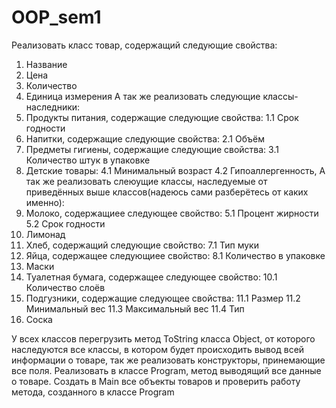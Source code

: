 # OOP_sem1
Реализовать класс товар, содержащий следующие свойства:
1. Название
2. Цена
3. Количество
4. Единица измерения
А так же реализовать следующие классы-наследники:
1. Продукты питания, содержащие следующие свойства:
1.1 Срок годности
2. Напитки, содержащие следующие свойства:
2.1 Объём
3. Предметы гигиены, содержащие следующие свойства:
3.1 Количество штук в упаковке
4. Детские товары:
4.1 Минимальный возраст
4.2 Гипоаллергенность,
А так же реализовать слеюущие классы, наследуемые от приведённых выше классов(надеюсь сами разберётесь от каких именно):
5. Молоко, содержащиее следующее свойство:
5.1 Процент жирности
5.2 Срок годности
6. Лимонад
7. Хлеб, содержащий следующие свойство:
7.1 Тип муки
8. Яйца, содержащее следующиее свойство:
8.1 Количество в упаковке
9. Маски
10. Туалетная бумага, содержащее следующее свойство:
10.1 Количество слоёв
11. Подгузники, содержащие следующее свойства:
11.1 Размер
11.2 Минимальный вес
11.3 Максимальный вес
11.4 Тип
12. Соска

У всех классов перегрузить метод ToString класса Object, от которого наследуются все классы, в котором будет происходить вывод всей информации о товаре, так же реализовать конструкторы, принемающие все поля.
Реализовать в классе Program, метод выводящий все данные о товаре. Создать в Main все объекты товаров и проверить работу метода, созданного в классе Program
